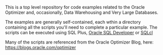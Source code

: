 
This is a top level repository for code examples related to the Oracle Optimizer and, occasionally, Data Warehousing and Very Large Databases.  

The examples are generally self-contained, each wthin a directory containing all the scripts you'll need to complete a particular example. The scripts can be executed using SQL Plus, <a href="http://www.oracle.com/technetwork/developer-tools/sql-developer/downloads/index.html">Oracle SQL Developer</a> or <a href="https://www.oracle.com/database/sqldeveloper/technologies/sqlcl/download/">SQLcl</a>

Many of the scripts are referenced from the Oracle Optimizer Blog, here: https://blogs.oracle.com/optimizer
